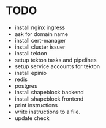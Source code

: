 # TODO
- install nginx ingress
- ask for domain name
- install cert-manager
- install cluster issuer
- install tekton
- setup tekton tasks and pipelines
- setup service accounts for tekton
- install epinio
- redis
- postgres
- install shapeblock backend
- install shapeblock frontend
- print instructions
- write instructions to a file.
- update check
